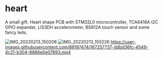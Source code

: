 # heart
 A small gift. Heart shape PCB with STM32L0 microcontroller, TCA6416A I2C GPIO expander, LIS3DH accelerometer, BS812A touch sensor and some fancy leds.

![IMG_20220213_150208](https://user-images.githubusercontent.com/88197474/167257695-5c736a34-3c77-4bcb-ab71-9b3048880d32.jpg)
![IMG_20220213_150226](https://user-images.githubusercontent.com/88197474/167257705-c4dbeb7d-0a6d-4171-bc2c-ca518b42666a.jpg)
https://user-images.githubusercontent.com/88197474/167257737-ddbd36fc-4549-4c21-b304-8886e0e07893.mp4

